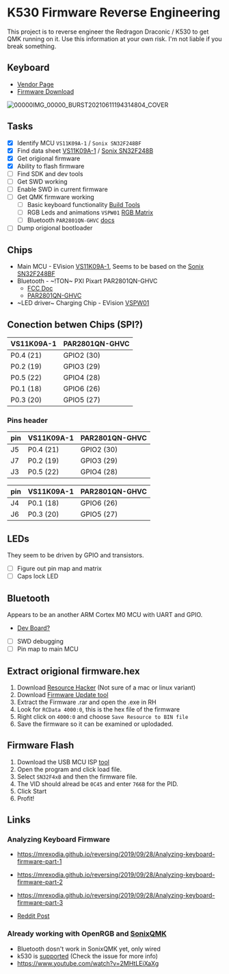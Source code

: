 # K530 Firmware Reverse Engineering

This project is to reverse engineer the Redragon Draconic / K530 to get QMK running on it.
Use this information at your own risk. I'm not liable if you break something.

## Keyboard

* [Vendor Page](https://www.redragonzone.com/products/draconic-k530)
* [Firmware Download](https://cdn.shopify.com/s/files/1/2695/9506/files/Redragon_K530_Keyboard_f42e1632-df58-43b9-9b82-98bf6b4884d7.zip?v=1623053136)

![00000IMG_00000_BURST20210611194314804_COVER](https://user-images.githubusercontent.com/24465803/121808341-574a9680-cc2e-11eb-851e-3b0cd4b353b9.jpg)



## Tasks

- [x] Identify MCU `VS11K09A-1` / `Sonix SN32F248BF`
- [X] Find data sheet [VS11K09A-1](http://evision.net.cn/include/upload/kind/file/20190413/20190413174647_5965.pdf) / [Sonix SN32F248B](http://www.sonix.com.tw/files/1/9BB2674D32FB0D70E050007F01007532)
- [X] Get origional firmware
- [X] Ability to flash firmware
- [ ] Find SDK and dev tools
- [ ] Get SWD working
- [ ] Enable SWD in current firmware
- [ ] Get QMK firmware working
    - [ ] Basic keyboard functionality [Build Tools](https://docs.qmk.fm/#/getting_started_build_tools)
    - [ ] RGB Leds and animations `VSPW01` [RGB Matrix](https://docs.qmk.fm/#/feature_rgb_matrix)
    - [ ] Bluetooth `PAR2801QN-GHVC` [docs](https://docs.qmk.fm/#/feature_bluetooth)
- [ ] Dump origional bootloader

## Chips

* Main MCU - EVision [VS11K09A-1](http://evision.net.cn/include/upload/kind/file/20190413/20190413174647_5965.pdf), Seems to be based on the [Sonix SN32F248BF](http://www.sonix.com.tw/files/1/9BB2674D32FB0D70E050007F01007532)
* Bluetooth - ~!TON~ PXI Pixart PAR2801QN-GHVC
    * [FCC Doc](https://fccid.io/2AIPB-PAJ2801UA-40/User-Manual/Users-Manual-3083972) 
    * [PAR2801QN-GHVC](https://en.sziton.com/wp-content/uploads/datasheets/module/PAR2801-Q32P-datasheet-v1.2.pdf)
* ~LED driver~ Charging Chip - EVision [VSPW01](http://www.evision.net.cn/include/upload/kind/file/20190413/20190413175237_5340.pdf)

## Conection betwen Chips (SPI?)
| VS11K09A-1 | PAR2801QN-GHVC|
|---|---|
|P0.4 (21) | GPIO2 (30)|
|P0.2 (19) | GPIO3 (29)|
|P0.5 (22) | GPIO4 (28)|
|P0.1 (18) | GPIO6 (26)|
|P0.3 (20) | GPIO5 (27)|

### Pins header
|pin| VS11K09A-1 | PAR2801QN-GHVC|
|---|---|---|
|J5 | P0.4 (21) | GPIO2 (30)|
|J7 | P0.2 (19) | GPIO3 (29)|
|J3 | P0.5 (22) | GPIO4 (28)|

|pin| VS11K09A-1 | PAR2801QN-GHVC|
|---|---|---|
|J4 | P0.1 (18) | GPIO6 (26)|
|J6 | P0.3 (20) | GPIO5 (27)|

## LEDs

They seem to be driven by GPIO and transistors.
- [ ] Figure out pin map and matrix
- [ ] Caps lock LED

## Bluetooth

Appears to be an another ARM Cortex M0 MCU with UART and GPIO.
- [Dev Board?](https://www.wpgdadatong.com/cn/solution/detail?PID=7006)
- [ ] SWD debugging
- [ ] Pin map to main MCU

## Extract origional firmware.hex
1. Download [Resource Hacker](http://www.angusj.com/resourcehacker/) (Not sure of a mac or linux variant)
2. Download [Firmware Update tool](https://kmovetech.com/DIERYA%20&%20Kemove%20Wired%20mode%20firmware%20update.rar)
3. Extract the Firmware .rar and open the .exe in RH
4. Look for `RCData 4000:0`, this is the hex file of the firmware
5. Right click on `4000:0` and choose `Save Resource to BIN file`
6. Save the firmware so it can be examined or uplodaded.

## Firmware Flash
1. Download the USB MCU ISP [tool](http://www.sonix.com.tw/files/1/8226BAA772296B66E050007F010014EB)
2. Open the program and click load file.
3. Select `SN32F4xB` and then the firmware file.
4. The VID should alread be `0C45` and enter `766B` for the PID.
5. Click Start
6. Profit!

## Links
### Analyzing Keyboard Firmware
- https://mrexodia.github.io/reversing/2019/09/28/Analyzing-keyboard-firmware-part-1
- https://mrexodia.github.io/reversing/2019/09/28/Analyzing-keyboard-firmware-part-2
- https://mrexodia.github.io/reversing/2019/09/28/Analyzing-keyboard-firmware-part-3

- [Reddit Post](https://www.reddit.com/r/embedded/comments/e4iriu/keyboard_mcu_help/)

### Already working with OpenRGB and [SonixQMK](https://github.com/SonixQMK/qmk_firmware)
- Bluetooth dosn't work in SonixQMK yet, only wired
- k530 is [supported](https://gitlab.com/CalcProgrammer1/OpenRGB/-/issues/1524) (Check the issue for more info)
- https://www.youtube.com/watch?v=2MHtLEiXaXg

